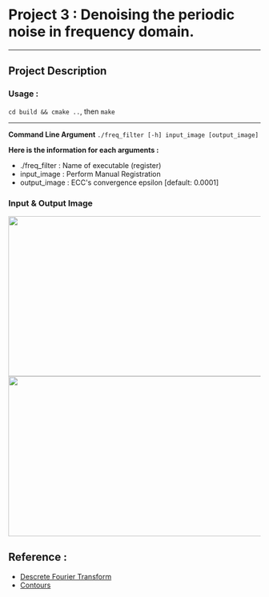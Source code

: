 # Project 3 : Denoising the periodic noise in frequency domain.
---

## Project Description

### Usage : 

``cd build && cmake ..``, then `make`

---
**Command Line Argument**
```./freq_filter [-h] input_image [output_image]```

**Here is the information for each arguments :**
- ./freq_filter     : Name of executable (register)
- input_image       : Perform Manual Registration
- output_image      : ECC's convergence epsilon [default: 0.0001]

### Input & Output Image
<p align="center">
  <img src="./img/input.jpg" width="620" height="320" >
  <img src="./img/Filtered_img.jpg" width="620" height="320" >
</p>


### 

## Reference :
* [Descrete Fourier Transform](https://docs.opencv.org/3.4/de/dbc/tutorial_py_fourier_transform.html)
* [Contours](https://docs.opencv.org/3.4/d4/d73/tutorial_py_contours_begin.html)
